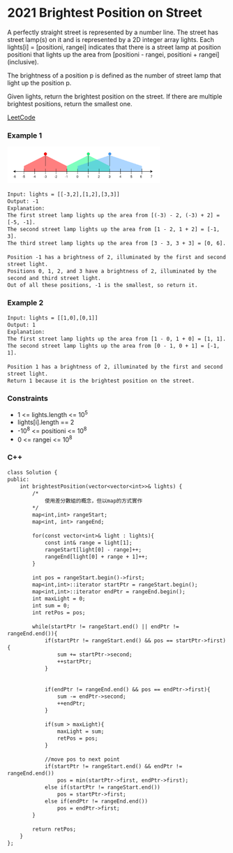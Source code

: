 # 2021 Brightest Position on Street

A perfectly straight street is represented by a number line. The street has street lamp(s) on it and is represented by a 2D integer array lights. Each lights[i] = [positioni, rangei] indicates that there is a street lamp at position positioni that lights up the area from [positioni - rangei, positioni + rangei] (inclusive).

The brightness of a position p is defined as the number of street lamp that light up the position p.

Given lights, return the brightest position on the street. If there are multiple brightest positions, return the smallest one.
 
[LeetCode](https://leetcode.cn/problems/brightest-position-on-street/description/)

### Example 1

<img src="img/2021.png" width = "350"/>

```
Input: lights = [[-3,2],[1,2],[3,3]]
Output: -1
Explanation:
The first street lamp lights up the area from [(-3) - 2, (-3) + 2] = [-5, -1].
The second street lamp lights up the area from [1 - 2, 1 + 2] = [-1, 3].
The third street lamp lights up the area from [3 - 3, 3 + 3] = [0, 6].

Position -1 has a brightness of 2, illuminated by the first and second street light.
Positions 0, 1, 2, and 3 have a brightness of 2, illuminated by the second and third street light.
Out of all these positions, -1 is the smallest, so return it.
```

### Example 2

```
Input: lights = [[1,0],[0,1]]
Output: 1
Explanation:
The first street lamp lights up the area from [1 - 0, 1 + 0] = [1, 1].
The second street lamp lights up the area from [0 - 1, 0 + 1] = [-1, 1].

Position 1 has a brightness of 2, illuminated by the first and second street light.
Return 1 because it is the brightest position on the street.
```

### Constraints

* 1 <= lights.length <= 10<sup>5</sup>
* lights[i].length == 2
* -10<sup>8</sup> <= positioni <= 10<sup>8</sup>
* 0 <= rangei <= 10<sup>8</sup>


### C++ 

```
class Solution {
public:
    int brightestPosition(vector<vector<int>>& lights) {
        /*
            使用差分數組的概念，但以map的方式實作
        */
        map<int,int> rangeStart;
        map<int, int> rangeEnd;

        for(const vector<int>& light : lights){
            const int& range = light[1];
            rangeStart[light[0] - range]++;
            rangeEnd[light[0] + range + 1]++;
        }

        int pos = rangeStart.begin()->first;
        map<int,int>::iterator startPtr = rangeStart.begin();
        map<int,int>::iterator endPtr = rangeEnd.begin();
        int maxLight = 0;
        int sum = 0;
        int retPos = pos;

        while(startPtr != rangeStart.end() || endPtr != rangeEnd.end()){
            if(startPtr != rangeStart.end() && pos == startPtr->first){
                sum += startPtr->second;
                ++startPtr;
            }
                
            
            if(endPtr != rangeEnd.end() && pos == endPtr->first){
                sum -= endPtr->second;
                ++endPtr;
            }                

            if(sum > maxLight){
                maxLight = sum;
                retPos = pos;
            }

            //move pos to next point
            if(startPtr != rangeStart.end() && endPtr != rangeEnd.end())
                pos = min(startPtr->first, endPtr->first);
            else if(startPtr != rangeStart.end())
                pos = startPtr->first;
            else if(endPtr != rangeEnd.end())
                pos = endPtr->first;
        }
        
        return retPos;
    }
};
```